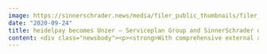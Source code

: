 ```yaml
---
image: https://sinnerschrader.news/media/filer_public_thumbnails/filer_public/86/c4/86c43b4d-e86a-4b9b-b61a-d2bcac7fe3f7/480x288.jpg__480x288_q85_crop_subsampling-2_upscale.jpg
date: "2020-09-24"
title: heidelpay becomes Unzer – Serviceplan Group and SinnerSchrader develop holistic brand experience for relaunch
content: <div class="newsbody"><p><strong>With comprehensive external and internal communication and a new digital and visual identity, Unzer characterises the strengths of the rapidly growing payment platform and creates a holistic customer experience from communication to solution</strong></p><p><strong>Hamburg, September 2020 </strong>–<strong></strong>The agencies Serviceplan Group and SinnerSchrader are providing heidelpay with communications support in its transformation into an international, modular payment platform, reflected by a brand relaunch. The data-driven, secure and bespoke payment solutions assist retailers as they grow – online, mobile and at the point of sale. The new appearance emphasises the company’s strategic approach of bundling all the acquisitions and services performed in the past three years under one banner with one range of solutions. Founded as heidelpay, effective immediately, the company is operating with comprehensive communications measures with a new corporate design, a new brand and a new name&#58; Unzer.<br/><br/>This is focused around the idea of creating a holistic customer experience from communication to solution. This includes honing the brand strategy and brand relaunch communications built on this by Serviceplan Group, plus strategy and the implementation of a new website as the starting point for the customer’s product journey by SinnerSchrader. <br/>The integrated development of the accompanying brand campaign and the new brand claim UNZER – YOUR PAYMENT in addition to the media planning of the campaign were implemented by Serviceplan Group. Serviceplan Campaign is on board as the lead agency, Serviceplan Consulting Group is in charge of honing the brand strategy and messages as the foundation for communication and Plan.Net is handling media planning. The target group for the brand campaign, which will be going out in print, digital and social media in Germany, Austria and Luxembourg from 21 September, is B2B customers in the areas of retail and e-commerce. <br/><br/>SinnerSchrader is responsible for the overall strategy, concept, creative and text design and the implementation of Unzer’s new website. The new website is the central starting point for all communication and product activities and will form the starting point for digital onboarding to automatically bring all customers to the company’s systems. The aim of this was to make heidelpay’s own product landscape, services and offering into a consistent, integrated experience without breaks. Furthermore, SinnerSchrader is in charge of the brand’s complete transfer into other digital media.<br/><br/>The Unzer brand was developed by the London agency SomeOne.<br/><br/>Claudia Zell, Group Vice President Marketing &amp; Customer Experience at Unzer, comments on the repositioning&#58; "With the merger of our brands in combination with the international growth strategy, it was clear that we also needed a new brand to express this change and the vision behind it. It was particularly important that the branding represented our roots as well as our drive for innovation and affinity for technology. In cooperation with our partners, we have succeeded in doing this with the new brand Unzer. We will work efficiently at the interface between mobility and technology and link digital offerings with new kinds of experiences that our customers need".<br/><br/>Vincent Schmidlin, Chairman and Managing Director of the Serviceplan agencies, added&#58; “A consistent and convincing customer experience from strategy, through design and communication to product is a crucial competitive factor – especially for a service and a brand relaunch. All involved have worked together intensively, trusted the other players’ expertise and together pulled it off. The results speak for themselves&#58; An international champion for reliable payment processing based on partnership is off to a flying start.”<br/><br/>“With the launched website, we have laid the foundations for a new customer experience that lives up to Unzer’s constantly growing portfolio. The trust shown in us and our agile working methods and collaborative processes is not something that can be taken for granted and is responsible for the shared success and fun working together,” says Philipp Kafkoulas, Managing Director of SinnerSchrader.</p><p><a class="news-backlink" href="/en/"><svg class="svg-ico svg-ico--arrow-left"><use xlink&#58;href="#arrow-down"></use></svg>Back to the overview</a></p></div>
---
```

